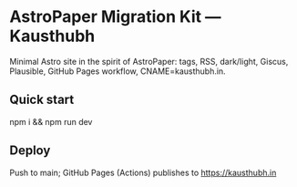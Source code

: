 # AstroPaper Migration Kit — Kausthubh
Minimal Astro site in the spirit of AstroPaper: tags, RSS, dark/light, Giscus, Plausible, GitHub Pages workflow, CNAME=kausthubh.in.
## Quick start
npm i && npm run dev
## Deploy
Push to main; GitHub Pages (Actions) publishes to https://kausthubh.in

